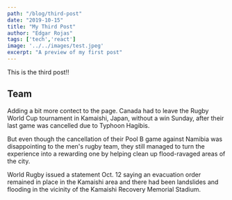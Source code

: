 ```yaml
---
path: "/blog/third-post"
date: "2019-10-15"
title: "My Third Post"
author: "Edgar Rojas"
tags: ['tech','react']
image: '../../images/test.jpeg'
excerpt: "A preview of my first post"
---
```

This is the third post!!
## Team 
Adding a bit more contect to the page.
Canada had to leave the Rugby World Cup tournament in Kamaishi, Japan, without a win Sunday, after their last game was cancelled due to Typhoon Hagibis.

But even though the cancellation of their Pool B game against Namibia was disappointing to the men's rugby team, they still managed to turn the experience into a rewarding one by helping clean up flood-ravaged areas of the city. 

World Rugby issued a statement Oct. 12 saying an evacuation order remained in place in the Kamaishi area and there had been landslides and flooding in the vicinity of the Kamaishi Recovery Memorial Stadium. 